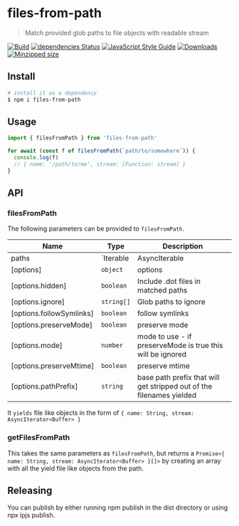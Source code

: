 # files-from-path

> Match provided glob paths to file objects with readable stream

[![Build](https://github.com/web3-storage/files-from-path/actions/workflows/main.yml/badge.svg)](https://github.com/web3-storage/files-from-path/actions/workflows/main.yml)
[![dependencies Status](https://status.david-dm.org/gh/web3-storage/files-from-path.svg)](https://david-dm.org/web3-storage/files-from-path)
[![JavaScript Style Guide](https://img.shields.io/badge/code_style-standard-brightgreen.svg)](https://standardjs.com)
[![Downloads](https://img.shields.io/npm/dm/files-from-path.svg)](https://www.npmjs.com/package/files-from-path)
[![Minzipped size](https://badgen.net/bundlephobia/minzip/files-from-path)](https://bundlephobia.com/result?p=files-from-path)

## Install

```sh
# install it as a dependency
$ npm i files-from-path
```

## Usage

```js
import { filesFromPath } from 'files-from-path'

for await (const f of filesFromPath(`path/to/somewhere`)) {
  console.log(f)
  // { name: '/path/to/me', stream: [Function: stream] }
}
```

## API

### filesFromPath

The following parameters can be provided to `filesFromPath`.

| Name | Type | Description |
|------|------|-------------|
| paths | `Iterable<string> | AsyncIterable<string> | string` | File system path(s) to glob from |
| [options] | `object` | options |
| [options.hidden] | `boolean` | Include .dot files in matched paths |
| [options.ignore] | `string[]` | Glob paths to ignore |
| [options.followSymlinks] | `boolean` | follow symlinks |
| [options.preserveMode] | `boolean` | preserve mode |
| [options.mode] | `number` | mode to use - if preserveMode is true this will be ignored |
| [options.preserveMtime] | `boolean` | preserve mtime |
| [options.pathPrefix] | `string` | base path prefix that will get stripped out of the filenames yielded |

It `yields` file like objects in the form of `{ name: String, stream: AsyncIterator<Buffer> }`

### getFilesFromPath

This takes the same parameters as `filesFromPath`, but returns a `Promise<{ name: String, stream: AsyncIterator<Buffer> }[]>` by creating an array with all the yield file like objects from the path.

## Releasing

You can publish by either running npm publish in the dist directory or using npx ipjs publish.
